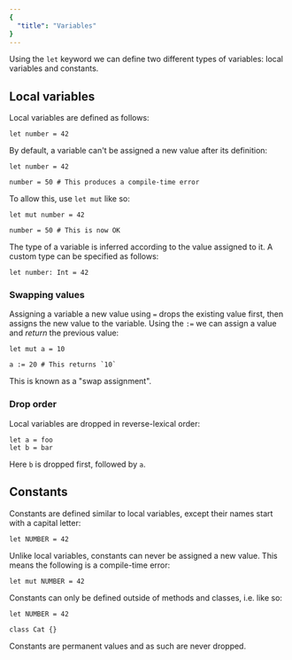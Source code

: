 ```yaml
---
{
  "title": "Variables"
}
---
```


Using the `let` keyword we can define two different types of variables: local
variables and constants.

## Local variables

Local variables are defined as follows:

```inko
let number = 42
```

By default, a variable can't be assigned a new value after its definition:

```inko
let number = 42

number = 50 # This produces a compile-time error
```

To allow this, use `let mut` like so:

```inko
let mut number = 42

number = 50 # This is now OK
```

The type of a variable is inferred according to the value assigned to it. A
custom type can be specified as follows:

```inko
let number: Int = 42
```

### Swapping values

Assigning a variable a new value using `=` drops the existing value first, then
assigns the new value to the variable. Using the `:=` we can assign a value and
_return_ the previous value:

```inko
let mut a = 10

a := 20 # This returns `10`
```

This is known as a "swap assignment".

### Drop order

Local variables are dropped in reverse-lexical order:

```inko
let a = foo
let b = bar
```

Here `b` is dropped first, followed by `a`.

## Constants

Constants are defined similar to local variables, except their names start with
a capital letter:

```inko
let NUMBER = 42
```

Unlike local variables, constants can never be assigned a new value. This means
the following is a compile-time error:

```inko
let mut NUMBER = 42
```

Constants can only be defined outside of methods and classes, i.e. like so:

```inko
let NUMBER = 42

class Cat {}
```

Constants are permanent values and as such are never dropped.
